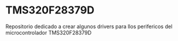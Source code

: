 # TMS320F28379D
Repositorio dedicado a crear algunos drivers para llos perifericos del microcontrolador TMS320F28379D
